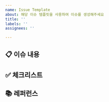 ```yaml
---
name: Issue Template
about: 해당 이슈 템플릿을 사용하여 이슈를 생성해주세요
title: ''
labels: ''
assignees: ''

---
```


## 📋 이슈 내용
## ✅ 체크리스트
## 📚 레퍼런스
